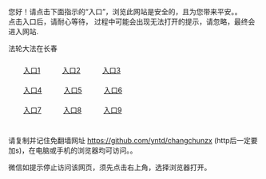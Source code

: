您好！请点击下面指示的“入口”，浏览此网站是安全的，且为您带来平安。。 <br/>
点击入口后，请耐心等待， 过程中可能会出现无法打开的提示，请忽略，最终会进入网站. </br>

法轮大法在长春<br/>
<div style="padding:10px"><a style="margin:20px" target="_blank" href="https://d6qiok9ytecy6.cloudfront.net/2Qpsp?kifrgxqc" id="ccLink1" rel="nofollow">入口1</a> <a target="_blank" style="margin:20px" href="https://d2nrd1lrg2sgf.cloudfront.net/2Qpsp?hurxv" id="ccLink2" rel="nofollow">入口2</a> <a style="margin:20px" target="_blank" href="https://dl8abxu45b0he.cloudfront.net/2Qpsp?fcikwder" id="ccLink3" rel="nofollow">入口3</a></div>

<div style="padding:10px" ><a style="margin:20px" target="_blank" href="https://d6qiok9ytecy6.cloudfront.net/2Qpsp?kifrgxqc" id="ccLink4" rel="nofollow">入口4</a> <a style="margin:20px" href="https://d2nrd1lrg2sgf.cloudfront.net/2Qpsp?hurxv" target="_blank" id="ccLink5" rel="nofollow">入口5</a> <a style="margin:20px" href="https://dl8abxu45b0he.cloudfront.net/2Qpsp?fcikwder" target="_blank" id="ccLink6" rel="nofollow">入口6</a></div>

<div style="padding:10px"><a style="margin:20px" target="_blank" href="https://d6qiok9ytecy6.cloudfront.net/2Qpsp?kifrgxqc" id="ccLink7" rel="nofollow">入口7</a> <a style="margin:20px" href="https://d2nrd1lrg2sgf.cloudfront.net/2Qpsp?hurxv" target="_blank" id="ccLink8" rel="nofollow">入口8</a> <a style="margin:20px" target="_blank" href="https://dl8abxu45b0he.cloudfront.net/2Qpsp?fcikwder" id="ccLink9" rel="nofollow">入口9</a></div>

<br/>



请复制并记住免翻墙网址 https://github.com/yntd/changchunzx (http后一定要加s)，在电脑或手机的浏览器均可访问。。<br/>

微信如提示停止访问该网页，须先点击右上角，选择浏览器打开。
